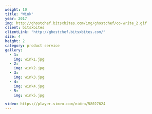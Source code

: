 ```yaml
---
weight: 10
title: "Wink"
year: 2017
img: http://ghostchef.bitsxbites.com/img/ghostchef/co-write_2.gif
client: bitsxbites
clientLink: "http://ghostchef.bitsxbites.com/"
size: 4
height: 2
category: product service
gallery:
  - 1:
    img: wink1.jpg
  - 2:
    img: wink2.jpg
  - 3:
    img: wink3.jpg
  - 4:
    img: wink4.jpg
  - 5:
    img: wink5.jpg

video: https://player.vimeo.com/video/58027624
---
```


